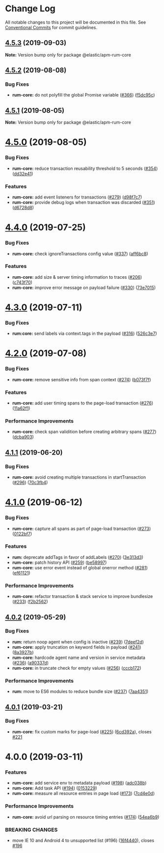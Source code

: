 # Change Log

All notable changes to this project will be documented in this file.
See [Conventional Commits](https://conventionalcommits.org) for commit guidelines.

## [4.5.3](https://github.com/elastic/apm-agent-rum-js/compare/@elastic/apm-rum-core@4.5.2...@elastic/apm-rum-core@4.5.3) (2019-09-03)

**Note:** Version bump only for package @elastic/apm-rum-core





## [4.5.2](https://github.com/elastic/apm-agent-rum-js/compare/@elastic/apm-rum-core@4.5.1...@elastic/apm-rum-core@4.5.2) (2019-08-08)


### Bug Fixes

* **rum-core:** do not polyfill the global Promise variable ([#366](https://github.com/elastic/apm-agent-rum-js/issues/366)) ([f5dc95c](https://github.com/elastic/apm-agent-rum-js/commit/f5dc95c))





## [4.5.1](https://github.com/elastic/apm-agent-rum-js/compare/@elastic/apm-rum-core@4.5.0...@elastic/apm-rum-core@4.5.1) (2019-08-05)

**Note:** Version bump only for package @elastic/apm-rum-core





# [4.5.0](https://github.com/elastic/apm-agent-rum-js/compare/@elastic/apm-rum-core@4.4.0...@elastic/apm-rum-core@4.5.0) (2019-08-05)


### Bug Fixes

* **rum-core:** reduce transaction reusability threshold to 5 seconds ([#354](https://github.com/elastic/apm-agent-rum-js/issues/354)) ([dd32e41](https://github.com/elastic/apm-agent-rum-js/commit/dd32e41))


### Features

* **rum-core:** add event listeners for transactions ([#279](https://github.com/elastic/apm-agent-rum-js/issues/279)) ([d98f7c7](https://github.com/elastic/apm-agent-rum-js/commit/d98f7c7))
* **rum-core:** provide debug logs when transaction was discarded ([#351](https://github.com/elastic/apm-agent-rum-js/issues/351)) ([d6728d8](https://github.com/elastic/apm-agent-rum-js/commit/d6728d8))





# [4.4.0](https://github.com/elastic/apm-agent-rum-js/compare/@elastic/apm-rum-core@4.3.0...@elastic/apm-rum-core@4.4.0) (2019-07-25)


### Bug Fixes

* **rum-core:** check ignoreTransactions config value ([#337](https://github.com/elastic/apm-agent-rum-js/issues/337)) ([aff6bc8](https://github.com/elastic/apm-agent-rum-js/commit/aff6bc8))


### Features

* **rum-core:** add size & server timing information to traces ([#206](https://github.com/elastic/apm-agent-rum-js/issues/206)) ([c743f70](https://github.com/elastic/apm-agent-rum-js/commit/c743f70))
* **rum-core:** improve error message on payload failure ([#330](https://github.com/elastic/apm-agent-rum-js/issues/330)) ([73e7015](https://github.com/elastic/apm-agent-rum-js/commit/73e7015))





# [4.3.0](https://github.com/elastic/apm-agent-rum-js/compare/@elastic/apm-rum-core@4.1.1...@elastic/apm-rum-core@4.3.0) (2019-07-11)


### Bug Fixes

* **rum:core:** send labels via context.tags in the payload ([#316](https://github.com/elastic/apm-agent-rum-js/issues/316)) ([526c3e7](https://github.com/elastic/apm-agent-rum-js/commit/526c3e7))


# [4.2.0](https://github.com/elastic/apm-agent-rum-js/compare/@elastic/apm-rum-core@4.1.1...@elastic/apm-rum-core@4.2.0) (2019-07-08)


### Bug Fixes

* **rum-core:** remove sensitive info from span context ([#274](https://github.com/elastic/apm-agent-rum-js/issues/274)) ([b073f7f](https://github.com/elastic/apm-agent-rum-js/commit/b073f7f))


### Features

* **rum-core:** add user timing spans to the page-load transaction ([#276](https://github.com/elastic/apm-agent-rum-js/issues/276)) ([11a62f1](https://github.com/elastic/apm-agent-rum-js/commit/11a62f1))


### Performance Improvements

* **rum-core:** check span validition before creating arbitrary spans ([#277](https://github.com/elastic/apm-agent-rum-js/issues/277)) ([dcba903](https://github.com/elastic/apm-agent-rum-js/commit/dcba903))





## [4.1.1](https://github.com/elastic/apm-agent-rum-js/compare/@elastic/apm-rum-core@4.1.0...@elastic/apm-rum-core@4.1.1) (2019-06-20)


### Bug Fixes

* **rum-core:** avoid creating multiple transactions in startTransaction ([#296](https://github.com/elastic/apm-agent-rum-js/issues/296)) ([70c3fb4](https://github.com/elastic/apm-agent-rum-js/commit/70c3fb4))





# [4.1.0](https://github.com/elastic/apm-agent-rum-js/compare/@elastic/apm-rum-core@4.0.2...@elastic/apm-rum-core@4.1.0) (2019-06-12)


### Bug Fixes

* **rum-core:** capture all spans as part of page-load transaction ([#273](https://github.com/elastic/apm-agent-rum-js/issues/273)) ([0122bf7](https://github.com/elastic/apm-agent-rum-js/commit/0122bf7))


### Features

* **rum:** deprecate addTags in favor of addLabels ([#270](https://github.com/elastic/apm-agent-rum-js/issues/270)) ([3e313d3](https://github.com/elastic/apm-agent-rum-js/commit/3e313d3))
* **rum-core:** patch history API ([#259](https://github.com/elastic/apm-agent-rum-js/issues/259)) ([be58997](https://github.com/elastic/apm-agent-rum-js/commit/be58997))
* **rum-core:** use error event instead of global onerror method ([#281](https://github.com/elastic/apm-agent-rum-js/issues/281)) ([ef61121](https://github.com/elastic/apm-agent-rum-js/commit/ef61121))


### Performance Improvements

* **rum-core:** refactor transaction & stack service to improve bundlesize ([#233](https://github.com/elastic/apm-agent-rum-js/issues/233)) ([f2b2562](https://github.com/elastic/apm-agent-rum-js/commit/f2b2562))





## [4.0.2](https://github.com/elastic/apm-agent-rum-js/compare/@elastic/apm-rum-core@4.0.1...@elastic/apm-rum-core@4.0.2) (2019-05-29)


### Bug Fixes

* **rum:** return noop agent when config is inactive ([#239](https://github.com/elastic/apm-agent-rum-js/issues/239)) ([7deef2d](https://github.com/elastic/apm-agent-rum-js/commit/7deef2d))
* **rum-core:** apply truncation on keyword fields in payload ([#241](https://github.com/elastic/apm-agent-rum-js/issues/241)) ([8a3927b](https://github.com/elastic/apm-agent-rum-js/commit/8a3927b))
* **rum-core:** hardcode agent name and version in service metadata ([#236](https://github.com/elastic/apm-agent-rum-js/issues/236)) ([a90337d](https://github.com/elastic/apm-agent-rum-js/commit/a90337d))
* **rum-core:** in truncate check for empty values ([#256](https://github.com/elastic/apm-agent-rum-js/issues/256)) ([cccb172](https://github.com/elastic/apm-agent-rum-js/commit/cccb172))


### Performance Improvements

* **rum:** move to ES6 modules to reduce bundle size ([#237](https://github.com/elastic/apm-agent-rum-js/issues/237)) ([7aa4351](https://github.com/elastic/apm-agent-rum-js/commit/7aa4351))





## [4.0.1](https://github.com/elastic/apm-agent-rum-js/compare/@elastic/apm-rum-core@4.0.0...@elastic/apm-rum-core@4.0.1) (2019-03-21)


### Bug Fixes

* **rum-core:** fix custom marks for page-load ([#225](https://github.com/elastic/apm-agent-rum-js/issues/225)) ([6cd392a](https://github.com/elastic/apm-agent-rum-js/commit/6cd392a)), closes [#221](https://github.com/elastic/apm-agent-rum-js/issues/221)





# 4.0.0 (2019-03-11)


### Features

* **rum-core:** add service env to metadata payload ([#198](https://github.com/elastic/apm-agent-rum-js/issues/198)) ([adc038b](https://github.com/elastic/apm-agent-rum-js/commit/adc038b))
* **rum-core:** Add task API ([#194](https://github.com/elastic/apm-agent-rum-js/issues/194)) ([0153229](https://github.com/elastic/apm-agent-rum-js/commit/0153229))
* **rum-core:** measure all resource entries in page load ([#173](https://github.com/elastic/apm-agent-rum-js/issues/173)) ([7cd4e0d](https://github.com/elastic/apm-agent-rum-js/commit/7cd4e0d))


### Performance Improvements

* **rum-core:** avoid url parsing on resource timing entries ([#174](https://github.com/elastic/apm-agent-rum-js/issues/174)) ([54ea6b9](https://github.com/elastic/apm-agent-rum-js/commit/54ea6b9))


### BREAKING CHANGES

* move IE 10 and Android 4 to unsupported list (#196) ([16f4440](https://github.com/elastic/apm-agent-rum-js/commit/16f4440)), closes [#196](https://github.com/elastic/apm-agent-rum-js/issues/196)
